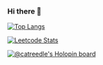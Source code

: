### Hi there 👋

<!--
**catreedle/catreedle** is a ✨ _special_ ✨ repository because its `README.md` (this file) appears on your GitHub profile.

Here are some ideas to get you started:

- 🔭 I’m currently working on ...
- 🌱 I’m currently learning ...
- 👯 I’m looking to collaborate on ...
- 🤔 I’m looking for help with ...
- 💬 Ask me about ...
- 📫 How to reach me: ...
- 😄 Pronouns: ...
- ⚡ Fun fact: ...
-->

[![Top Langs](https://github-readme-stats.vercel.app/api/top-langs/?username=catreedle)](https://github.com/anuraghazra/github-readme-stats)

[![Leetcode Stats](https://leetcard.jacoblin.cool/catreedle)](https://leetcode.com/catreedle)

[![@catreedle's Holopin board](https://holopin.me/catreedle)](https://holopin.io/@catreedle)
